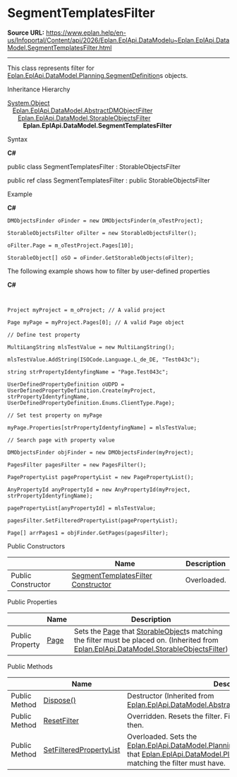 # SegmentTemplatesFilter

**Source URL:** https://www.eplan.help/en-us/Infoportal/Content/api/2026/Eplan.EplApi.DataModelu~Eplan.EplApi.DataModel.SegmentTemplatesFilter.html

---

This class represents filter for [Eplan.EplApi.DataModel.Planning.SegmentDefinition](Eplan.EplApi.DataModelu~Eplan.EplApi.DataModel.Planning.SegmentDefinition.html)s objects.

Inheritance Hierarchy

[System.Object](#)  
   [Eplan.EplApi.DataModel.AbstractDMObjectFilter](Eplan.EplApi.DataModelu~Eplan.EplApi.DataModel.AbstractDMObjectFilter.html)  
      [Eplan.EplApi.DataModel.StorableObjectsFilter](Eplan.EplApi.DataModelu~Eplan.EplApi.DataModel.StorableObjectsFilter.html)  
         **Eplan.EplApi.DataModel.SegmentTemplatesFilter**

Syntax

**C#**



public class SegmentTemplatesFilter : StorableObjectsFilter

public ref class SegmentTemplatesFilter : public StorableObjectsFilter


Example

**C#**

```
DMObjectsFinder oFinder = new DMObjectsFinder(m_oTestProject);

StorableObjectsFilter oFilter = new StorableObjectsFilter();

oFilter.Page = m_oTestProject.Pages[10];

StorableObject[] oSO = oFinder.GetStorableObjects(oFilter);

```

The following example shows how to filter by user-defined properties

**C#**

```


Project myProject = m_oProject; // A valid project

Page myPage = myProject.Pages[0]; // A valid Page object

// Define test property

MultiLangString mlsTestValue = new MultiLangString();

mlsTestValue.AddString(ISOCode.Language.L_de_DE, "Test043c");

string strPropertyIdentyfingName = "Page.Test043c";

UserDefinedPropertyDefinition oUDPD = UserDefinedPropertyDefinition.Create(myProject, strPropertyIdentyfingName, UserDefinedPropertyDefinition.Enums.ClientType.Page);

// Set test property on myPage

myPage.Properties[strPropertyIdentyfingName] = mlsTestValue;

// Search page with property value

DMObjectsFinder objFinder = new DMObjectsFinder(myProject);

PagesFilter pagesFilter = new PagesFilter();

PagePropertyList pagePropertyList = new PagePropertyList();

AnyPropertyId anyPropertyId = new AnyPropertyId(myProject, strPropertyIdentyfingName);

pagePropertyList[anyPropertyId] = mlsTestValue;

pagesFilter.SetFilteredPropertyList(pagePropertyList);

Page[] arrPages1 = objFinder.GetPages(pagesFilter);

```

Public Constructors

|  | Name | Description |
| --- | --- | --- |
| Public Constructor | [SegmentTemplatesFilter Constructor](Eplan.EplApi.DataModelu~Eplan.EplApi.DataModel.SegmentTemplatesFilter~_ctor.html) | Overloaded. |



Public Properties

|  | Name | Description |
| --- | --- | --- |
| Public Property | [Page](Eplan.EplApi.DataModelu~Eplan.EplApi.DataModel.StorableObjectsFilter~Page.html) | Sets the [Page](Eplan.EplApi.DataModelu~Eplan.EplApi.DataModel.Page.html) that [StorableObject](Eplan.EplApi.DataModelu~Eplan.EplApi.DataModel.StorableObject.html)s matching the filter must be placed on. (Inherited from [Eplan.EplApi.DataModel.StorableObjectsFilter](Eplan.EplApi.DataModelu~Eplan.EplApi.DataModel.StorableObjectsFilter.html)) |



Public Methods

|  | Name | Description |
| --- | --- | --- |
| Public Method | [Dispose()](Eplan.EplApi.DataModelu~Eplan.EplApi.DataModel.AbstractDMObjectFilter~Dispose().html) | Destructor (Inherited from [Eplan.EplApi.DataModel.AbstractDMObjectFilter](Eplan.EplApi.DataModelu~Eplan.EplApi.DataModel.AbstractDMObjectFilter.html)) |
| Public Method | [ResetFilter](Eplan.EplApi.DataModelu~Eplan.EplApi.DataModel.SegmentTemplatesFilter~ResetFilter.html) | Overridden. Resets the filter. Filter matches all [StorableObject](Eplan.EplApi.DataModelu~Eplan.EplApi.DataModel.StorableObject.html)s then. |
| Public Method | [SetFilteredPropertyList](Eplan.EplApi.DataModelu~Eplan.EplApi.DataModel.SegmentTemplatesFilter~SetFilteredPropertyList.html) | Overloaded. Sets the [Eplan.EplApi.DataModel.Planning.SegmentTemplatePropertyList](Eplan.EplApi.DataModelu~Eplan.EplApi.DataModel.Planning.SegmentTemplatePropertyList.html) that [Eplan.EplApi.DataModel.Planning.SegmentTemplate](Eplan.EplApi.DataModelu~Eplan.EplApi.DataModel.Planning.SegmentTemplate.html)s matching the filter must have. |


